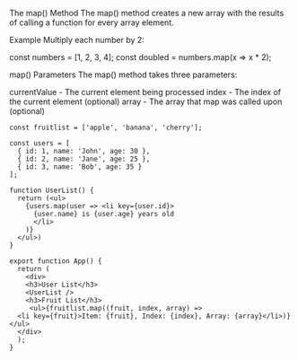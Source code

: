 The map() Method
The map() method creates a new array with the results of calling a function for every array element.

Example
Multiply each number by 2:

const numbers = [1, 2, 3, 4];
const doubled = numbers.map(x => x \* 2);

map() Parameters
The map() method takes three parameters:

currentValue - The current element being processed
index - The index of the current element (optional)
array - The array that map was called upon (optional)

```import React from 'react';
const fruitlist = ['apple', 'banana', 'cherry'];

const users = [
  { id: 1, name: 'John', age: 30 },
  { id: 2, name: 'Jane', age: 25 },
  { id: 3, name: 'Bob', age: 35 }
];

function UserList() {
  return (<ul>
    {users.map(user => <li key={user.id}>
      {user.name} is {user.age} years old
      </li>
    )}
  </ul>)
}

export function App() {
  return (
    <div>
    <h3>User List</h3>
    <UserList />
    <h3>Fruit List</h3>
     <ul>{fruitlist.map((fruit, index, array) =>
  <li key={fruit}>Item: {fruit}, Index: {index}, Array: {array}</li>)}</ul>
  </div>
  );
}
```
